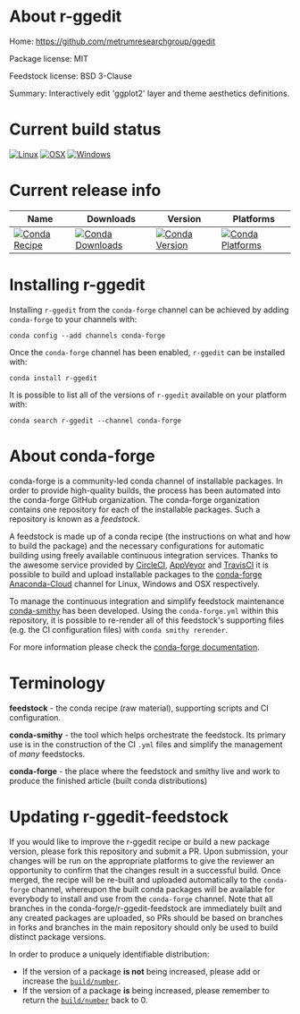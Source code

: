 About r-ggedit
==============

Home: https://github.com/metrumresearchgroup/ggedit

Package license: MIT

Feedstock license: BSD 3-Clause

Summary: Interactively edit 'ggplot2' layer and theme aesthetics definitions.



Current build status
====================

[![Linux](https://img.shields.io/circleci/project/github/conda-forge/r-ggedit-feedstock/master.svg?label=Linux)](https://circleci.com/gh/conda-forge/r-ggedit-feedstock)
[![OSX](https://img.shields.io/travis/conda-forge/r-ggedit-feedstock/master.svg?label=macOS)](https://travis-ci.org/conda-forge/r-ggedit-feedstock)
[![Windows](https://img.shields.io/appveyor/ci/conda-forge/r-ggedit-feedstock/master.svg?label=Windows)](https://ci.appveyor.com/project/conda-forge/r-ggedit-feedstock/branch/master)

Current release info
====================

| Name | Downloads | Version | Platforms |
| --- | --- | --- | --- |
| [![Conda Recipe](https://img.shields.io/badge/recipe-r--ggedit-green.svg)](https://anaconda.org/conda-forge/r-ggedit) | [![Conda Downloads](https://img.shields.io/conda/dn/conda-forge/r-ggedit.svg)](https://anaconda.org/conda-forge/r-ggedit) | [![Conda Version](https://img.shields.io/conda/vn/conda-forge/r-ggedit.svg)](https://anaconda.org/conda-forge/r-ggedit) | [![Conda Platforms](https://img.shields.io/conda/pn/conda-forge/r-ggedit.svg)](https://anaconda.org/conda-forge/r-ggedit) |

Installing r-ggedit
===================

Installing `r-ggedit` from the `conda-forge` channel can be achieved by adding `conda-forge` to your channels with:

```
conda config --add channels conda-forge
```

Once the `conda-forge` channel has been enabled, `r-ggedit` can be installed with:

```
conda install r-ggedit
```

It is possible to list all of the versions of `r-ggedit` available on your platform with:

```
conda search r-ggedit --channel conda-forge
```


About conda-forge
=================

conda-forge is a community-led conda channel of installable packages.
In order to provide high-quality builds, the process has been automated into the
conda-forge GitHub organization. The conda-forge organization contains one repository
for each of the installable packages. Such a repository is known as a *feedstock*.

A feedstock is made up of a conda recipe (the instructions on what and how to build
the package) and the necessary configurations for automatic building using freely
available continuous integration services. Thanks to the awesome service provided by
[CircleCI](https://circleci.com/), [AppVeyor](https://www.appveyor.com/)
and [TravisCI](https://travis-ci.org/) it is possible to build and upload installable
packages to the [conda-forge](https://anaconda.org/conda-forge)
[Anaconda-Cloud](https://anaconda.org/) channel for Linux, Windows and OSX respectively.

To manage the continuous integration and simplify feedstock maintenance
[conda-smithy](https://github.com/conda-forge/conda-smithy) has been developed.
Using the ``conda-forge.yml`` within this repository, it is possible to re-render all of
this feedstock's supporting files (e.g. the CI configuration files) with ``conda smithy rerender``.

For more information please check the [conda-forge documentation](https://conda-forge.org/docs/).

Terminology
===========

**feedstock** - the conda recipe (raw material), supporting scripts and CI configuration.

**conda-smithy** - the tool which helps orchestrate the feedstock.
                   Its primary use is in the construction of the CI ``.yml`` files
                   and simplify the management of *many* feedstocks.

**conda-forge** - the place where the feedstock and smithy live and work to
                  produce the finished article (built conda distributions)


Updating r-ggedit-feedstock
===========================

If you would like to improve the r-ggedit recipe or build a new
package version, please fork this repository and submit a PR. Upon submission,
your changes will be run on the appropriate platforms to give the reviewer an
opportunity to confirm that the changes result in a successful build. Once
merged, the recipe will be re-built and uploaded automatically to the
`conda-forge` channel, whereupon the built conda packages will be available for
everybody to install and use from the `conda-forge` channel.
Note that all branches in the conda-forge/r-ggedit-feedstock are
immediately built and any created packages are uploaded, so PRs should be based
on branches in forks and branches in the main repository should only be used to
build distinct package versions.

In order to produce a uniquely identifiable distribution:
 * If the version of a package **is not** being increased, please add or increase
   the [``build/number``](https://conda.io/docs/user-guide/tasks/build-packages/define-metadata.html#build-number-and-string).
 * If the version of a package **is** being increased, please remember to return
   the [``build/number``](https://conda.io/docs/user-guide/tasks/build-packages/define-metadata.html#build-number-and-string)
   back to 0.

